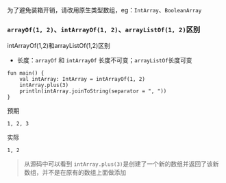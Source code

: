





为了避免装箱开销，请改用原生类型数组，eg：`IntArray`、`BooleanArray`


###  `arrayOf(1, 2)`、`intArrayOf(1, 2)`、`arrayListOf(1, 2)`区别

intArrayOf(1,2)和arrayListOf<Int>(1,2)区别
  - 长度：`arrayOf` 和 `intArrayOf` 长度不可变；`arrayListOf`长度可变
  

```agsl
fun main() {
    val intArray: IntArray = intArrayOf(1, 2)
    intArray.plus(3)
    println(intArray.joinToString(separator = ", "))
}
```
预期
```agsl
1, 2, 3
```
实际
```agsl
1, 2
```
>从源码中可以看到 `intArray.plus(3)`是创建了一个新的数组并返回了该新数组，并不是在原有的数组上面做添加


